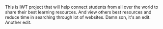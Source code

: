 This is IWT project that will help connect students from all over the world to share their best learning resources.
And view others best resources and reduce time in searching through lot of websites.
Damn son, it's an edit.
Another edit.